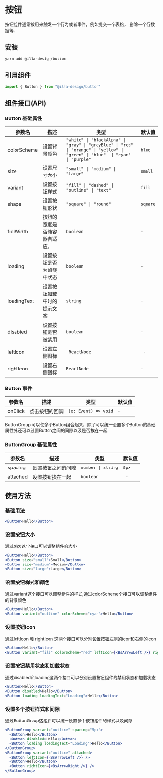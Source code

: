 # 按钮

按钮组件通常被用来触发一个行为或者事件，例如提交一个表格， 删除一个行数据等.

## 安装

```bash
yarn add @illa-design/button
```

## 引用组件

```jsx
import { Button } from "@illa-design/button"
```

## 组件接口(API)

### Button 基础属性

| 参数名      | 描述                         | 类型                                                         | 默认值   |
| ----------- | ---------------------------- | ------------------------------------------------------------ | -------- |
| colorScheme | 设置背景颜色                 | `"white" \| "blackAlpha" \| "gray" \| "grayBlue" \| "red" \| "orange" \| "yellow" \| "green" \| "blue"  \| "cyan" \| "purple"` | `blue `  |
| size        | 设置尺寸大小                 | `"small" \| "medium" \| "large"     `                          | `small`  |
| variant     | 设置按钮样式                 | `"fill" \| "dashed" \| "outline" \| "text"   `                 | `fill`   |
| shape       | 设置按钮形状                 | `"square" \| "round"  `                                        | `square` |
| fullWidth   | 按钮的宽度是否随容器自适应。 | `boolean                  `                                    | `- `       |
| loading     | 设置按钮是否为加载中状态     |` boolean  `                                                    | `- `       |
| loadingText | 设置按钮加载中时的提示文案   | `string       `                                                | `- `       |
| disabled    | 设置按钮是否被禁用           | `boolean  `                                                    | `- `       |
| leftIcon  | 设置左侧图标 |` ReactNode` |` -`      |
| rightIcon | 设置右侧图标 | `ReactNode` |` -  `    |

### Button 事件

| 参数名  | 描述           | 类型               | 默认值 |
| ------- | -------------- | ------------------ | ------ |
| onClick | 点击按钮的回调 | `(e: Event) => void` | `-  `    |

ButtonGroup 可以使多个Button组合起来，除了可以统一设置多个Button的基础属性外还可以设置Button之间的间隙以及是否挨在一起

### ButtonGroup 基础属性

| 参数名   | 描述               | 类型             | 默认值 |
| -------- | ------------------ | ---------------- | ------ |
| spacing  | 设置按钮之间的间隙 | `number \| string` | `8px`  |
| attached | 设置按钮挨在一起   |` boolean  `        |` -`      |

## 使用方法

### 基础用法

```jsx
<Button>Hello</Button>
```

### 设置按钮大小

通过size这个接口可以调整组件的大小

```jsx
<Button>Hello</Button>
<Button size="small">Small</Button>
<Button size="medium">Medium</Button>
<Button size="large">Large</Button>
```

### 设置按钮样式和颜色

通过variant这个接口可以调整组件的样式,通过colorScheme个接口可以调整组件的背景颜色

```jsx
<Button>Hello</Button>
<Button variant="outline" colorScheme="cyan">Hello</Button>
```

### 设置按钮icon

通过leftIcon 和 rightIcon 这两个接口可以分别设置按钮左侧的icon和右侧的icon

```jsx
<Button>Hello</Button>
<Button variant="fill" colorScheme="red" leftIcon={<BsArrowLeft />} rightIcon={<BsArrowRight />}>Hello</Button>
```

### 设置按钮禁用状态和加载状态

通过disabled和loading这两个接口可以分别设置按钮组件的禁用状态和加载状态

```jsx
<Button>Hello</Button>
<Button disabled>Hello</Button>
<Button loading loadingText="Loading">Hello</Button>
```

### 设置多个按钮样式和间隙

通过ButtonGroup这组件可以统一设置多个按钮组件的样式以及间隙

```jsx
<ButtonGroup variant="outline" spacing="5px">
  <Button>Hello</Button>
  <Button disabled>Hello</Button>
  <Button loading loadingText="Loading">Hello</Button>
</ButtonGroup>
<ButtonGroup variant="outline" attached>
  <Button leftIcon={<BsArrowLeft />} />
  <Button>Hello</Button>
  <Button rightIcon={<BsArrowRight />} />
</ButtonGroup>
```

